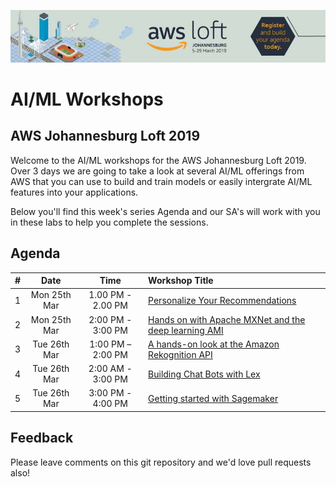 ![JNB Loft 2019](./banners/joburg-loft.png)

# AI/ML Workshops

## AWS Johannesburg Loft 2019

Welcome to the AI/ML workshops for the AWS Johannesburg Loft 2019.  Over 3 days we are going to take a look at several AI/ML offerings from AWS that you can use to build and train models or easily intergrate AI/ML features into your applications.

Below you'll find this week's series Agenda and our  SA's will work with you in these labs to help you complete the sessions.

## Agenda

| # | Date | Time | Workshop Title |
|---|:---:|:---:|:---|
| 1 | Mon 25th Mar | 1.00 PM - 2.00 PM | [Personalize Your Recommendations](https://github.com/drandrewkane/AI_ML_Workshops/tree/master/lab-6-Personalize_your_Recommendations) |
| 2 | Mon 25th Mar | 2:00 PM - 3:00 PM | [Hands on with Apache MXNet and the deep learning AMI](https://github.com/drandrewkane/AI_ML_Workshops/tree/master/lab-3-Hands_on_with_Apache_MXNet) |
| 3 | Tue 26th Mar | 1:00 PM – 2:00 PM | [A hands-on look at the Amazon Rekognition API](https://github.com/drandrewkane/AI_ML_Workshops/tree/master/lab-5-Hands_on_with_Rekognition_API) |
| 4 | Tue 26th Mar | 2:00 AM - 3:00 PM | [Building Chat Bots with Lex](https://github.com/drandrewkane/AI_ML_Workshops/tree/master/lab-2-Building_Chat_Bots_With_Lex) |
| 5 | Tue 26th Mar | 3:00 PM - 4:00 PM | [Getting started with Sagemaker](https://github.com/drandrewkane/AI_ML_Workshops/tree/master/lab-4-Getting_started_with_Sagemaker) |

## Feedback

Please leave comments on this git repository and we'd love pull requests also!

